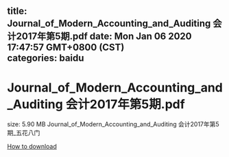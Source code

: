 
title: Journal_of_Modern_Accounting_and_Auditing 会计2017年第5期.pdf
date: Mon Jan 06 2020 17:47:57 GMT+0800 (CST)    
categories: baidu
---

# Journal_of_Modern_Accounting_and_Auditing 会计2017年第5期.pdf
size: 5.90 MB
 Journal_of_Modern_Accounting_and_Auditing 会计2017年第5期_五花八门
 

[How to download](https://bpcam.bemobtrk.com/go/2ceec3aa-1ca2-46d6-b9ff-aaa5c184517c?jno=2866)